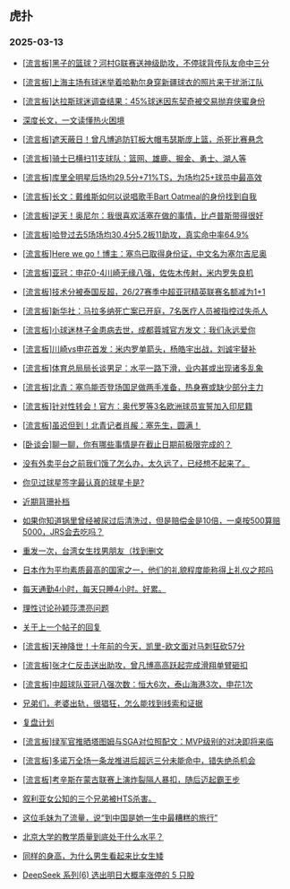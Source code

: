## 虎扑 
### 2025-03-13

+ [[流言板]黑子的篮球？河村G联赛送神级助攻，不停球背传队友命中三分](https://bbs.hupu.com/631093071.html)

+ [[流言板]上海主场有球迷举着哈勒尔身穿新疆球衣的照片来干扰浙江队](https://bbs.hupu.com/631090703.html)

+ [[流言板]达拉斯球迷调查结果：45%球迷因东契奇被交易抛弃侠蜜身份](https://bbs.hupu.com/631093204.html)

+ [深度长文，一文读懂热火困境](https://bbs.hupu.com/631087315.html)

+ [[流言板]遮天蔽日！曾凡博追防钉板大帽韦瑟斯庞上篮，杀死比赛悬念](https://bbs.hupu.com/631091827.html)

+ [[流言板]骑士已横扫11支球队：篮网、雄鹿、掘金、勇士、湖人等](https://bbs.hupu.com/631088908.html)

+ [[流言板]库里全明星后场均29.5分+71%TS，为场均25+球员中最高效](https://bbs.hupu.com/631088280.html)

+ [[流言板]长文：戴维斯如何以说唱歌手Bart Oatmeal的身份找到自我](https://bbs.hupu.com/631087820.html)

+ [[流言板]逆天！奥尼尔：我很喜欢活塞在做的事情，比卢普斯带得很好](https://bbs.hupu.com/631092491.html)

+ [[流言板]哈登过去5场场均30.4分5.2板11助攻，真实命中率64.9%](https://bbs.hupu.com/631088191.html)

+ [[流言板]Here we go！博主：塞鸟已取得身份证，中文名为塞尔吉尼奥](https://bbs.hupu.com/631084275.html)

+ [[流言板]亚冠：申花0-4川崎无缘八强，佐佐木传射，米内罗失良机](https://bbs.hupu.com/631089452.html)

+ [[流言板]技术分被泰国反超，26/27赛季中超亚冠精英联赛名额减为1+1](https://bbs.hupu.com/631089429.html)

+ [[流言板]新华社：马拉多纳死亡案已开庭，7名医疗人员被指控过失杀人](https://bbs.hupu.com/631084057.html)

+ [[流言板]小球迷林子金患病去世，成都蓉城官方发文：我们永远爱你](https://bbs.hupu.com/631090224.html)

+ [[流言板]川崎vs申花首发：米内罗单箭头，杨皓宇出战，刘诚宇替补](https://bbs.hupu.com/631085806.html)

+ [[流言板]体育总局局长谈男足：水平一路下滑，业内甚或出现诸多乱象](https://bbs.hupu.com/631086007.html)

+ [[流言板]北青：塞鸟能否登场国足做两手准备，热身赛或缺少部分主力](https://bbs.hupu.com/631084559.html)

+ [[流言板]针对性转会！官方：奥代罗等3名欧洲球员宣誓加入印尼籍](https://bbs.hupu.com/631083082.html)

+ [[流言板]虽迟但到！北青记者肖赧：塞先生，圆满！](https://bbs.hupu.com/631084363.html)

+ [[卧谈会]聊一聊，你有哪些事情是在截止日期前极限完成的？](https://bbs.hupu.com/631091109.html)

+ [没有外卖平台之前我们饿了怎么办，太久远了，已经想不起来了。](https://bbs.hupu.com/631090131.html)

+ [你见过球星签字最认真的球星卡是?](https://bbs.hupu.com/631088157.html)

+ [近期背珊补档](https://bbs.hupu.com/631087298.html)

+ [如果你知道锅里曾经被尿过后清洗过，但是赔偿金是10倍，一桌按500算赔5000，JRS会去吃吗？](https://bbs.hupu.com/631090852.html)

+ [重发一次，台湾女生找男朋友（找到删文](https://bbs.hupu.com/631088296.html)

+ [日本作为平均素质最高的国家之一，他们的礼貌程度能称得上礼仪之邦吗](https://bbs.hupu.com/631087534.html)

+ [每天通勤4小时，每天只睡4小时。好累。](https://bbs.hupu.com/631089394.html)

+ [理性讨论孙颖莎漂亮问题](https://bbs.hupu.com/631088509.html)

+ [关于上一个帖子的回复](https://bbs.hupu.com/631089808.html)

+ [[流言板]天神降世！十年前的今天，凯里-欧文面对马刺狂砍57分](https://bbs.hupu.com/631092860.html)

+ [[流言板]张才仁反击送出助攻，曾凡博高高跃起完成滑翔单臂砸扣](https://bbs.hupu.com/631090179.html)

+ [[流言板]中超球队亚冠八强次数：恒大6次，泰山海港3次，申花1次](https://bbs.hupu.com/631089978.html)

+ [兄弟们，老婆出轨，很猖狂，怎么能找到线索和证据](https://bbs.hupu.com/631091202.html)

+ [复盘计划](https://bbs.hupu.com/631090750.html)

+ [[流言板]绿军官推晒塔图姆与SGA对位照配文：MVP级别的对决即将来临](https://bbs.hupu.com/631092202.html)

+ [[流言板]多诺万全场一条龙推进后超远三分未能命中，错失绝杀机会](https://bbs.hupu.com/631092225.html)

+ [[流言板]考辛斯在蒙古联赛上演炸裂隔人暴扣，随后迈起霸王步](https://bbs.hupu.com/631094120.html)

+ [叙利亚女公知的三个兄弟被HTS杀害。](https://bbs.hupu.com/631090081.html)

+ [这位毛妹为了流量，说“到中国是她一生中最糟糕的旅行”](https://bbs.hupu.com/631092435.html)

+ [北京大学的教学质量到底处于什么水平？](https://bbs.hupu.com/631092891.html)

+ [同样的身高，为什么男生看起来比女生矮](https://bbs.hupu.com/631091531.html)

+ [DeepSeek 系列(6) 选出明日大概率涨停的 5 只股](https://bbs.hupu.com/631093033.html)

